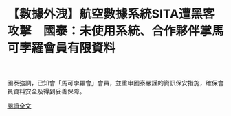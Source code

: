 # 【數據外洩】航空數據系統SITA遭黑客攻擊　國泰：未使用系統、合作夥伴掌馬可孛羅會員有限資料

<!--more-->
<!--69-->
<br><br/>
國泰強調，已知會「馬可孛羅會」會員，並重申國泰嚴謹的資訊保安措施，確保會員資料安全及得到妥善保障。

[閱讀全文](https://inews.hket.com/article/2893895/%E3%80%90%E6%95%B8%E6%93%9A%E5%A4%96%E6%B4%A9%E3%80%91%E8%88%AA%E7%A9%BA%E6%95%B8%E6%93%9A%E7%B3%BB%E7%B5%B1SITA%E9%81%AD%E9%BB%91%E5%AE%A2%E6%94%BB%E6%93%8A%E3%80%80%E5%9C%8B%E6%B3%B0%EF%BC%9A%E6%9C%AA%E4%BD%BF%E7%94%A8%E7%B3%BB%E7%B5%B1%E3%80%81%E5%90%88%E4%BD%9C%E5%A4%A5%E4%BC%B4%E6%8E%8C%E9%A6%AC%E5%8F%AF%E5%AD%9B%E7%BE%85%E6%9C%83%E5%93%A1%E6%9C%89%E9%99%90%E8%B3%87%E6%96%99)


